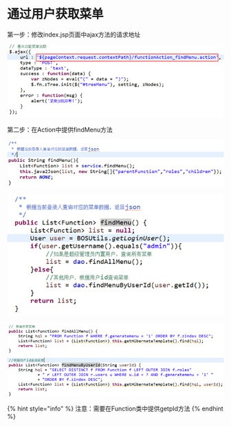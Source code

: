 # 通过用户获取菜单

第一步：修改index.jsp页面中ajax方法的请求地址

![](../../../.gitbook/assets/image%20%2850%29.png)

第二步：在Action中提供findMenu方法

![](../../../.gitbook/assets/image%20%28129%29.png)

![](../../../.gitbook/assets/image%20%2864%29.png)

![](../../../.gitbook/assets/image%20%28190%29.png)

{% hint style="info" %}
注意：需要在Function类中提供getpId方法
{% endhint %}




